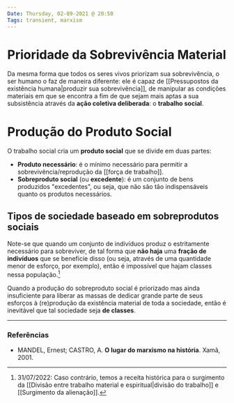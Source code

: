 ```yaml
---
Date: Thursday, 02-09-2021 @ 20:50
Tags: transient, marxism
---
```

# Prioridade da Sobrevivência Material
Da mesma forma que todos os seres vivos priorizam sua sobrevivência, o ser humano o faz de maneira diferente: ele é capaz de [[Pressupostos da existência humana|produzir sua sobrevivência]], de manipular as condições materiais em que se encontra a fim de que sejam mais aptas a sua subsistência através da **ação coletiva deliberada**: o **trabalho social**. 

# Produção do Produto Social
O trabalho social cria um **produto social** que se divide em duas partes:
- **Produto necessário**: é o mínimo necessário para permitir a sobrevivência/reprodução da [[força de trabalho]]. 
- **Sobreproduto social** (ou **excedente**): é um conjunto de bens produzidos "excedentes", ou seja, que não são tão indispensáveis quanto os produtos necessários. 

## Tipos de sociedade baseado em sobreprodutos sociais
Note-se que quando um conjunto de indivíduos produz o estritamente necessário para sobreviver, de tal forma que **não haja** uma **fração de indivíduos** que se beneficie disso (ou seja, através de uma quantidade menor de esforço, por exemplo), então é impossível que hajam classes nessa população.[^1]

Quando a produção do sobreproduto social é priorizado mas ainda insuficiente para liberar as massas de dedicar grande parte de seus esforços à (re)produção da existência material de toda a sociedade, então é inevitável que tal sociedade seja **de classes**.

---
### Referências
- MANDEL, Ernest; CASTRO, A. **O lugar do marxismo na história**. Xamã, 2001.

[^1]: 31/07/2022: Caso contrário, temos a receita histórica para o surgimento da [[Divisão entre trabalho material e espiritual|divisão do trabalho]] e [[Surgimento da alienação]].